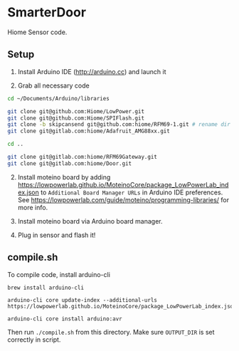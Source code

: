 # SmarterDoor

Hiome Sensor code.

## Setup

1. Install Arduino IDE (http://arduino.cc) and launch it

2. Grab all necessary code

```bash
cd ~/Documents/Arduino/libraries

git clone git@github.com:Hiome/LowPower.git
git clone git@github.com:Hiome/SPIFlash.git
git clone -b skipcansend git@github.com:hiome/RFM69-1.git # rename dir to RFM69
git clone git@gitlab.com:hiome/Adafruit_AMG88xx.git

cd ..

git clone git@gitlab.com:hiome/RFM69Gateway.git
git clone git@gitlab.com:hiome/Door.git
```

2. Install moteino board by adding https://lowpowerlab.github.io/MoteinoCore/package_LowPowerLab_index.json to `Additional Board Manager URLs` in Arduino IDE preferences. See https://lowpowerlab.com/guide/moteino/programming-libraries/ for more info.

3. Install moteino board via Arduino board manager.

4. Plug in sensor and flash it!


## compile.sh

To compile code, install arduino-cli

```
brew install arduino-cli

arduino-cli core update-index --additional-urls https://lowpowerlab.github.io/MoteinoCore/package_LowPowerLab_index.json

arduino-cli core install arduino:avr
```

Then run `./compile.sh` from this directory. Make sure `OUTPUT_DIR` is set correctly in script.
